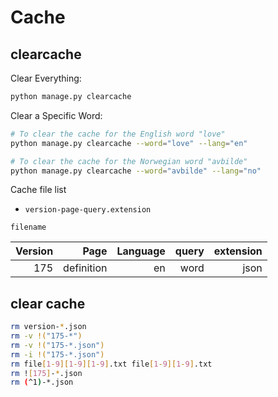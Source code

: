 # Cache

## clearcache

Clear Everything:

```bash
python manage.py clearcache
```

Clear a Specific Word:

```bash
# To clear the cache for the English word "love"
python manage.py clearcache --word="love" --lang="en"

# To clear the cache for the Norwegian word "avbilde"
python manage.py clearcache --word="avbilde" --lang="no"
```

Cache file list

- `version-page-query.extension`

`filename`

| Version |       Page | Language | query | extension |
| ------: | ---------: | -------: | ----: | --------: |
|     175 | definition |       en |  word |      json |

## clear cache

```sh
rm version-*.json
rm -v !("175-*")
rm -v !("175-*.json")
rm -i !("175-*.json")
rm file[1-9][1-9][1-9].txt file[1-9][1-9].txt
rm ![175]-*.json
rm (^1)-*.json
```

